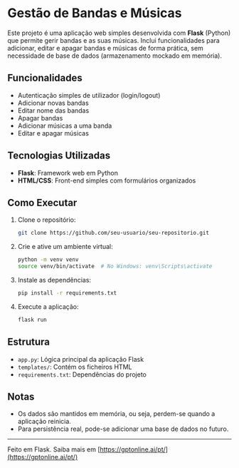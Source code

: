 # Gestão de Bandas e Músicas

Este projeto é uma aplicação web simples desenvolvida com **Flask** (Python) que permite gerir bandas e as suas músicas. Inclui funcionalidades para adicionar, editar e apagar bandas e músicas de forma prática, sem necessidade de base de dados (armazenamento mockado em memória).

## Funcionalidades

- Autenticação simples de utilizador (login/logout)
- Adicionar novas bandas
- Editar nome das bandas
- Apagar bandas
- Adicionar músicas a uma banda
- Editar e apagar músicas

## Tecnologias Utilizadas

- **Flask**: Framework web em Python
- **HTML/CSS**: Front-end simples com formulários organizados

## Como Executar

1. Clone o repositório:
   ```bash
   git clone https://github.com/seu-usuario/seu-repositorio.git
   ```

2. Crie e ative um ambiente virtual:
   ```bash
   python -m venv venv
   source venv/bin/activate  # No Windows: venv\Scripts\activate
   ```

3. Instale as dependências:
   ```bash
   pip install -r requirements.txt
   ```

4. Execute a aplicação:
   ```bash
   flask run
   ```

## Estrutura

- `app.py`: Lógica principal da aplicação Flask
- `templates/`: Contém os ficheiros HTML
- `requirements.txt`: Dependências do projeto

## Notas

- Os dados são mantidos em memória, ou seja, perdem-se quando a aplicação reinicia.
- Para persistência real, pode-se adicionar uma base de dados no futuro.

---

Feito em Flask. Saiba mais em [https://gptonline.ai/pt/](https://gptonline.ai/pt/)
